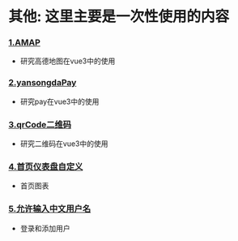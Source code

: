 # 其他: 这里主要是一次性使用的内容

###  [ 1.AMAP](/bd2-use/other/amap.md)

- 研究高德地图在vue3中的使用

### [ 2.yansongdaPay](/bd2-use/other/pay.md)

- 研究pay在vue3中的使用

###  [3.qrCode二维码](/bd2-use/other/qrcode.md)

- 研究二维码在vue3中的使用


###  [4.首页仪表盘自定义](/bd2-use/other/dashboard.md)

- 首页图表


###  [5.允许输入中文用户名](/bd2-use/other/chinese.md)

- 登录和添加用户
